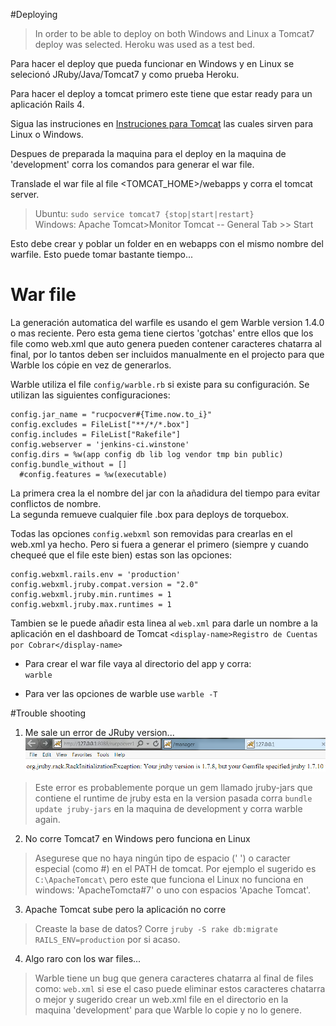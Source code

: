 #Deploying 
>In order to be able to deploy on both Windows and Linux a Tomcat7 deploy was selected. Heroku was used as a test bed.

Para hacer el deploy que pueda funcionar en Windows y en Linux se selecionó JRuby/Java/Tomcat7 y como prueba Heroku. 

Para hacer el deploy a tomcat primero este tiene que estar ready para un aplicación Rails 4.

Sigua las instruciones en [Instruciones para Tomcat](tomcat_instructions.md "Instruciones para Tomcat") las cuales sirven para Linux o Windows. 

Despues de preparada la maquina para el deploy en la maquina de 'development' corra los comandos para generar el war file.

Translade el war file al file <TOMCAT_HOME>/webapps y corra el tomcat server. 
>Ubuntu: `sudo service tomcat7 {stop|start|restart}`  
>Windows: Apache Tomcat>Monitor Tomcat -- General Tab >> Start

Esto debe crear y poblar un folder en en webapps con el mismo nombre del warfile. 
Esto puede tomar bastante tiempo...

# War file
La generación automatica del warfile es usando el gem Warble version 1.4.0 o mas reciente. Pero esta gema tiene ciertos 'gotchas' entre ellos que los file como web.xml que auto genera pueden contener caracteres chatarra al final, por lo tantos deben ser incluidos manualmente en el projecto para que Warble los cópie en vez de generarlos. 

Warble utiliza el file `config/warble.rb` si existe para su configuración.
Se utilizan las siguientes configuraciones:
```
config.jar_name = "rucpocver#{Time.now.to_i}"
config.excludes = FileList["**/*/*.box"]
config.includes = FileList["Rakefile"]
config.webserver = 'jenkins-ci.winstone'
config.dirs = %w(app config db lib log vendor tmp bin public)
config.bundle_without = []
  #config.features = %w(executable)
```

La primera crea la el nombre del jar con la añadidura del tiempo para evitar conflictos de nombre.  
La segunda remueve cualquier file .box para deploys de torquebox.

Todas las opciones `config.webxml` son removidas para crearlas en el web.xml ya hecho. Pero si fuera a generar el primero (siempre y cuando chequeé que el file este bien) estas son las opciones:
```
config.webxml.rails.env = 'production'
config.webxml.jruby.compat.version = "2.0"
config.webxml.jruby.min.runtimes = 1
config.webxml.jruby.max.runtimes = 1 
```

Tambien se le puede añadir esta linea al `web.xml` para darle un nombre a la aplicación en el dashboard de Tomcat
`<display-name>Registro de Cuentas por Cobrar</display-name>`

- Para crear el war file vaya al directorio del app y corra:  
    `warble`  

- Para ver las opciones de warble use `warble -T`

#Trouble shooting

1. Me sale un error de JRuby version...![Error Page for JRuby version](NewVersionofJRUBY.png)
>Este error es probablemente porque un gem llamado jruby-jars que contiene el runtime de jruby esta en la version pasada corra `bundle update jruby-jars` en la maquina de development y corra warble again. 

2. No corre Tomcat7 en Windows pero funciona en Linux
>Asegurese que no haya ningún tipo de espacio (' ') o caracter especial (como #) en el PATH de tomcat. Por ejemplo el sugerido es `C:\ApacheTomcat\` pero este que funciona el Linux no funciona en windows: 'ApacheTomcta#7' o uno con espacios 'Apache Tomcat'. 

3. Apache Tomcat sube pero la aplicación no corre
>Creaste la base de datos? Corre `jruby -S rake db:migrate RAILS_ENV=production` por si acaso.    

4. Algo raro con los war files...
>Warble tiene un bug que genera caracteres chatarra al final de files como: `web.xml` si ese el caso puede eliminar estos caracteres chatarra o mejor y sugerido crear un web.xml file en el directorio en la maquina 'development' para que Warble lo copie y no lo genere. 